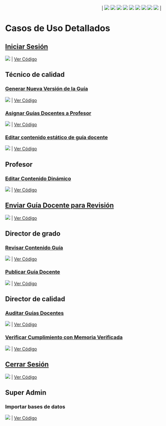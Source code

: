 <div align=right>

| [![](https://img.shields.io/badge/-Inicio-FFF?style=flat&logo=Emlakjet&logoColor=black)](/README.md) [![](https://img.shields.io/badge/-Modelo_de_Dominio-FFF?style=flat&logo=LiveChat&logoColor=black)](/ModeloDelDominio/modeloDelDominio.md) [![](https://img.shields.io/badge/-Actores-FFF?style=flat&logo=openstreetmap&logoColor=black)](/CasosDeUso/Actividades/Actores.md) [![](https://img.shields.io/badge/-Casos_De_Uso-FFF?style=flat&logo=openstreetmap&logoColor=black)](/CasosDeUso/Actividades/CasosDeUso.md) [![](https://img.shields.io/badge/-Diagrama_De_Contexto-FFF?style=flat&logo=openstreetmap&logoColor=black)](/CasosDeUso/diagramaDeContexto/diagramaDeContexto.md) [![](https://img.shields.io/badge/-Priorización_Casos_De_Uso-FFF?style=flat&logo=openstreetmap&logoColor=black)](/CasosDeUso/Priorizar.md) [![](https://img.shields.io/badge/-Detallado_Casos_De_Uso-FFF?style=flat&logo=openstreetmap&logoColor=black)](/CasosDeUso/Actividades/Detallar.md) [![](https://img.shields.io/badge/-Prototipos-FFF?style=flat&logo=openstreetmap&logoColor=black)](/CasosDeUso/Actividades/Prototipos/README.md) [![](https://img.shields.io/badge/-Sesiones_de_Requisitado-FFF?style=flat&logo=Proton&logoColor=black)](/SesionesDeRequisitado)  |

</div>

# Casos de Uso Detallados

## [Iniciar Sesión](/CasosDeUso/Actividades/Prototipos/README.md#login)
![](/images/modelosUML/IniciarSesion.svg) | [Ver Código](/CasosDeUso/Actividades/Detallados/IniciarSesion.puml)


## Técnico de calidad

### [Generar Nueva Versión de la Guía](/CasosDeUso/Actividades/Prototipos/README.md#técnico-de-calidad---generar-nueva-versión)
![](/images/modelosUML/GenerarVersiónGD.svg) | [Ver Código](/CasosDeUso/Actividades/Detallados/GenerarVersionGD.puml)

### [Asignar Guías Docentes a Profesor](/CasosDeUso/Actividades/Prototipos/README.md#técnico-de-calidad---asignar-guía-a-profesor)
![](/images/modelosUML/AsignarProfesorGD.svg) | [Ver Código](/CasosDeUso/Actividades/Detallados/AsignarProfesorGD.puml)

### [Editar contenido estático de guía docente](/CasosDeUso/Actividades/Prototipos/README.md#técnico-de-calidad---editar-Contenido-Estático-de-Guía)
![](/images/modelosUML/EditarContenidoEstaticoGD.svg) | [Ver Código](/CasosDeUso/Actividades/Detallados/EditarContenidoEstaticoGD.puml)



## Profesor

### [Editar Contenido Dinámico](/CasosDeUso/Actividades/Prototipos/README.md#profesor---editar-guía)

![](/images/modelosUML/EditarContenidoDinamico.svg)  | [Ver Código](/CasosDeUso/Actividades/Detallados/EditarContenidoDinamicoGD.puml)

## [Enviar Guía Docente para Revisión](/CasosDeUso/Actividades/Prototipos/README.md#profesor---enviar-guía)

![](/images/modelosUML/EnviarParaRevisionGD.svg) | [Ver Código](/CasosDeUso/Actividades/Detallados/EnviarGuiaDocenteParaRevisionGD.puml)


## Director de grado

### [Revisar Contenido Guía](/CasosDeUso/Actividades/Prototipos/README.md#director-de-grado---revisar-contenido)
![](/images/modelosUML/RevisarContenidoGD.svg) | [Ver Código](/CasosDeUso/Actividades/Detallados/RevisarContenidoGD.puml)

### [Publicar Guía Docente](/CasosDeUso/Actividades/Prototipos/README.md#director-de-grado---publicar-guía-docente)
![](/images/modelosUML/PublicarGD.svg)  | [Ver Código](/CasosDeUso/Actividades/Detallados/PublicarGD.puml)


## Director de calidad


### [Auditar Guías Docentes](/CasosDeUso/Actividades/Prototipos/README.md#dirección-de-calidad---auditar-guías-docentes)

![](/images/modelosUML/AuditarGD.svg) | [Ver Código](/CasosDeUso/Actividades/Detallados/AuditarGD.puml)

### [Verificar Cumplimiento con Memoria Verificada](/CasosDeUso/Actividades/Prototipos/README.md#dirección-de-calidad---verificar-cumplimiento-con-memoria-verificada)

![](/images/modelosUML/VerificarGD.svg) | [Ver Código](/CasosDeUso/Actividades/Detallados/VerificarGD.puml)


## [Cerrar Sesión](/CasosDeUso/Actividades/Prototipos/README.md#login)
![](/images/modelosUML/CerrarSesion.svg) | [Ver Código](/CasosDeUso/Actividades/Detallados/CerrarSesion.puml)

## Super Admin
### Importar bases de datos 
![](/images/modelosUML/ImportarBD.svg) | [Ver Código](/CasosDeUso/Actividades/Detallados/ImportarBD.puml)

